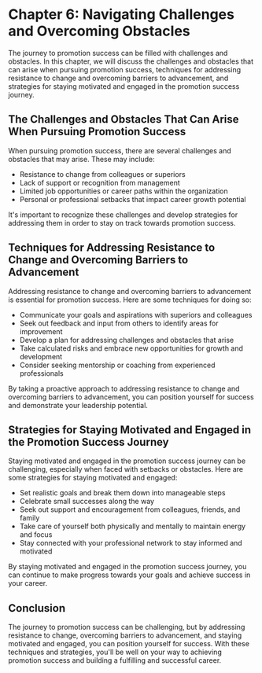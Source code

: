 Chapter 6: Navigating Challenges and Overcoming Obstacles
=========================================================

The journey to promotion success can be filled with challenges and obstacles. In this chapter, we will discuss the challenges and obstacles that can arise when pursuing promotion success, techniques for addressing resistance to change and overcoming barriers to advancement, and strategies for staying motivated and engaged in the promotion success journey.

The Challenges and Obstacles That Can Arise When Pursuing Promotion Success
---------------------------------------------------------------------------

When pursuing promotion success, there are several challenges and obstacles that may arise. These may include:

* Resistance to change from colleagues or superiors
* Lack of support or recognition from management
* Limited job opportunities or career paths within the organization
* Personal or professional setbacks that impact career growth potential

It's important to recognize these challenges and develop strategies for addressing them in order to stay on track towards promotion success.

Techniques for Addressing Resistance to Change and Overcoming Barriers to Advancement
-------------------------------------------------------------------------------------

Addressing resistance to change and overcoming barriers to advancement is essential for promotion success. Here are some techniques for doing so:

* Communicate your goals and aspirations with superiors and colleagues
* Seek out feedback and input from others to identify areas for improvement
* Develop a plan for addressing challenges and obstacles that arise
* Take calculated risks and embrace new opportunities for growth and development
* Consider seeking mentorship or coaching from experienced professionals

By taking a proactive approach to addressing resistance to change and overcoming barriers to advancement, you can position yourself for success and demonstrate your leadership potential.

Strategies for Staying Motivated and Engaged in the Promotion Success Journey
-----------------------------------------------------------------------------

Staying motivated and engaged in the promotion success journey can be challenging, especially when faced with setbacks or obstacles. Here are some strategies for staying motivated and engaged:

* Set realistic goals and break them down into manageable steps
* Celebrate small successes along the way
* Seek out support and encouragement from colleagues, friends, and family
* Take care of yourself both physically and mentally to maintain energy and focus
* Stay connected with your professional network to stay informed and motivated

By staying motivated and engaged in the promotion success journey, you can continue to make progress towards your goals and achieve success in your career.

Conclusion
----------

The journey to promotion success can be challenging, but by addressing resistance to change, overcoming barriers to advancement, and staying motivated and engaged, you can position yourself for success. With these techniques and strategies, you'll be well on your way to achieving promotion success and building a fulfilling and successful career.
